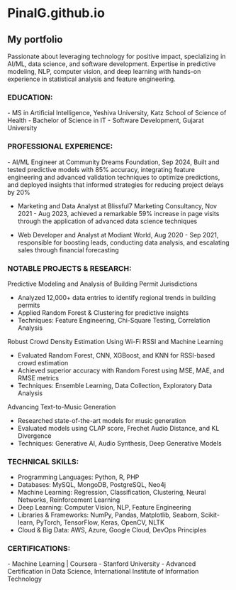 # PinalG.github.io 

<h2>My portfolio</h2>

Passionate about leveraging technology for positive impact, specializing in AI/ML, data science, and software development. Expertise in predictive modeling, NLP, computer vision, and deep learning with hands-on experience in statistical analysis and feature engineering.

<h3>EDUCATION:</h3>
- MS in Artificial Intelligence, Yeshiva University, Katz School of Science of Health
- Bachelor of Science in IT - Software Development, Gujarat University

<h3>PROFESSIONAL EXPERIENCE:</h3>
- AI/ML Engineer at Community Dreams Foundation, Sep 2024, Built and tested predictive models with 85% accuracy, integrating feature engineering and advanced validation techniques to optimize predictions, and deployed insights that informed strategies for reducing project delays by 20%

- Marketing and Data Analyst at Blissful7 Marketing Consultancy, Nov 2021 - Aug 2023, achieved a remarkable 59% increase in page visits through the application of advanced data science techniques

- Web Developer and Analyst at Modiant World, Aug 2020 - Sep 2021, responsible for boosting leads, conducting data analysis, and escalating sales through financial forecasting

<h3>NOTABLE PROJECTS & RESEARCH:</h3>

Predictive Modeling and Analysis of Building Permit Jurisdictions
- Analyzed 12,000+ data entries to identify regional trends in building permits
- Applied Random Forest & Clustering for predictive insights
- Techniques: Feature Engineering, Chi-Square Testing, Correlation Analysis

Robust Crowd Density Estimation Using Wi-Fi RSSI and Machine Learning
- Evaluated Random Forest, CNN, XGBoost, and KNN for RSSI-based crowd estimation
- Achieved superior accuracy with Random Forest using MSE, MAE, and RMSE metrics
- Techniques: Ensemble Learning, Data Collection, Exploratory Data Analysis

Advancing Text-to-Music Generation
- Researched state-of-the-art models for music generation
- Evaluated models using CLAP score, Frechet Audio Distance, and KL Divergence
- Techniques: Generative AI, Audio Synthesis, Deep Generative Models

<h3>TECHNICAL SKILLS:</h3>

- Programming Languages: Python, R, PHP
- Databases: MySQL, MongoDB, PostgreSQL, Neo4j
- Machine Learning: Regression, Classification, Clustering, Neural Networks, Reinforcement Learning
- Deep Learning: Computer Vision, NLP, Feature Engineering
- Libraries & Frameworks: NumPy, Pandas, Matplotlib, Seaborn, Scikit-learn, PyTorch, TensorFlow, Keras, OpenCV, NLTK
- Cloud & Big Data: AWS, Azure, Google Cloud, DevOps Principles

<h3>CERTIFICATIONS:</h3>
- Machine Learning | Coursera - Stanford University 
- Advanced Certification in Data Science, International Institute of Information Technology

